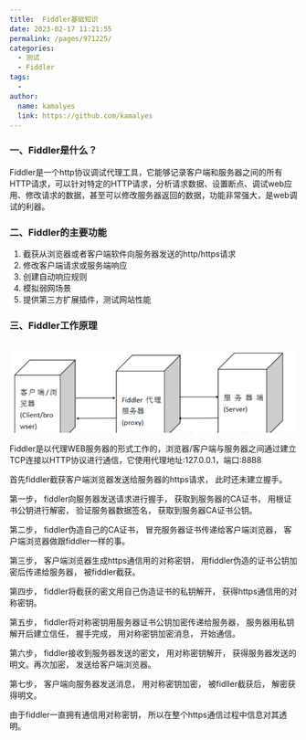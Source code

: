 ```yaml
---
title:  Fiddler基础知识
date: 2023-02-17 11:21:55
permalink: /pages/971225/
categories:
  - 测试
  - Fiddler
tags:
  - 
author: 
  name: kamalyes
  link: https://github.com/kamalyes
---
```

### 一、Fiddler是什么？

Fiddler是一个http协议调试代理工具，它能够记录客户端和服务器之间的所有 HTTP请求，可以针对特定的HTTP请求，分析请求数据、设置断点、调试web应用、修改请求的数据，甚至可以修改服务器返回的数据，功能非常强大，是web调试的利器。

### 二、Fiddler的主要功能

1.  截获从浏览器或者客户端软件向服务器发送的http/https请求
2.  修改客户端请求或服务端响应
3.  创建自动响应规则
4.  模拟弱网场景
5.  提供第三方扩展插件，测试网站性能

### 三、Fiddler工作原理

 ![](https://raw.githubusercontent.com/kamalyes/image-bed/master/col/testing/1896875-20200101177656818-1128661097.png)

Fiddler是以代理WEB服务器的形式工作的，浏览器/客户端与服务器之间通过建立TCP连接以HTTP协议进行通信，它使用代理地址:127.0.0.1，端口:8888

首先fiddler截获客户端浏览器发送给服务器的https请求， 此时还未建立握手。

第一步， fiddler向服务器发送请求进行握手， 获取到服务器的CA证书， 用根证书公钥进行解密， 验证服务器数据签名， 获取到服务器CA证书公钥。

第二步， fiddler伪造自己的CA证书， 冒充服务器证书传递给客户端浏览器， 客户端浏览器做跟fiddler一样的事。

第三步， 客户端浏览器生成https通信用的对称密钥， 用fiddler伪造的证书公钥加密后传递给服务器， 被fiddler截获。

第四步， fiddler将截获的密文用自己伪造证书的私钥解开， 获得https通信用的对称密钥。

第五步， fiddler将对称密钥用服务器证书公钥加密传递给服务器， 服务器用私钥解开后建立信任， 握手完成， 用对称密钥加密消息， 开始通信。

第六步， fiddler接收到服务器发送的密文， 用对称密钥解开， 获得服务器发送的明文。再次加密， 发送给客户端浏览器。

第七步， 客户端向服务器发送消息， 用对称密钥加密， 被fidller截获后， 解密获得明文。

由于fiddler一直拥有通信用对称密钥， 所以在整个https通信过程中信息对其透明。
